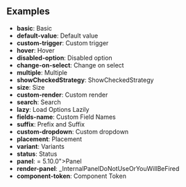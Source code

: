 ## Examples

- **basic**: Basic
- **default-value**: Default value
- **custom-trigger**: Custom trigger
- **hover**: Hover
- **disabled-option**: Disabled option
- **change-on-select**: Change on select
- **multiple**: Multiple
- **showCheckedStrategy**: ShowCheckedStrategy
- **size**: Size
- **custom-render**: Custom render
- **search**: Search
- **lazy**: Load Options Lazily
- **fields-name**: Custom Field Names
- **suffix**: Prefix and Suffix
- **custom-dropdown**: Custom dropdown
- **placement**: Placement
- **variant**: Variants
- **status**: Status
- **panel**: = 5.10.0">Panel
- **render-panel**: _InternalPanelDoNotUseOrYouWillBeFired
- **component-token**: Component Token
